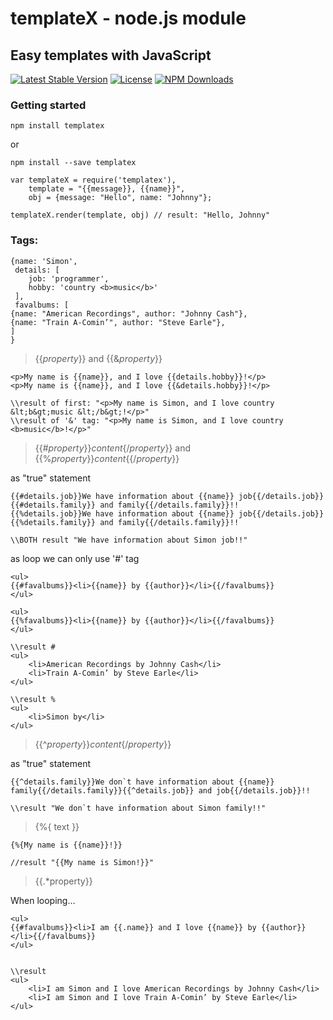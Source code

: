 # templateX - node.js module
## Easy templates with JavaScript

[![Latest Stable Version](https://img.shields.io/npm/v/templatex.svg)](https://www.npmjs.com/package/templatex)
[![License](https://img.shields.io/npm/l/templatex.svg)](https://www.npmjs.com/package/templatex)
[![NPM Downloads](https://img.shields.io/npm/dm/templatex.svg)](https://www.npmjs.com/package/templatex)

### Getting started

```
npm install templatex
```
or

```
npm install --save templatex
```

```
var templateX = require('templatex'),
    template = "{{message}}, {{name}}",
    obj = {message: "Hello", name: "Johnny"};

templateX.render(template, obj) // result: "Hello, Johnny"
```

### Tags:

```
{name: 'Simon',
 details: [
    job: 'programmer',
    hobby: 'country <b>music</b>'
 ],
 favalbums: [
{name: "American Recordings", author: "Johnny Cash"},
{name: "Train A-Comin’", author: "Steve Earle"},
]
}
```

> {{*property*}} and {{&*property*}}

```
<p>My name is {{name}}, and I love {{details.hobby}}!</p>
<p>My name is {{name}}, and I love {{&details.hobby}}!</p>

\\result of first: "<p>My name is Simon, and I love country &lt;b&gt;music &lt;/b&gt;!</p>"
\\result of '&' tag: "<p>My name is Simon, and I love country <b>music</b>!</p>"
```
> {{#*property*}}*content*{/*property*}} and {{%*property*}}*content*{{/*property*}}

as "true" statement
```
{{#details.job}}We have information about {{name}} job{{/details.job}}{{#details.family}} and family{{/details.family}}!!
{{%details.job}}We have information about {{name}} job{{/details.job}}{{%details.family}} and family{{/details.family}}!!

\\BOTH result "We have information about Simon job!!"
```
as loop we can only use '#' tag
```
<ul>
{{#favalbums}}<li>{{name}} by {{author}}</li>{{/favalbums}}
</ul>

<ul>
{{%favalbums}}<li>{{name}} by {{author}}</li>{{/favalbums}}
</ul>

\\result #
<ul>
    <li>American Recordings by Johnny Cash</li>
    <li>Train A-Comin’ by Steve Earle</li>
</ul>

\\result %
<ul>
    <li>Simon by</li>
</ul>
```
> {{^*property*}}*content*{/*property*}}

as "true" statement
```
{{^details.family}}We don`t have information about {{name}} family{{/details.family}}{{^details.job}} and job{{/details.job}}!!

\\result "We don`t have information about Simon family!!"
```
> {%{ text }}

```
{%{My name is {{name}}!}}

//result "{{My name is Simon!}}"
```

> {{.*property}}

When looping...
```
<ul>
{{#favalbums}}<li>I am {{.name}} and I love {{name}} by {{author}}</li>{{/favalbums}}
</ul>


\\result
<ul>
    <li>I am Simon and I love American Recordings by Johnny Cash</li>
    <li>I am Simon and I love Train A-Comin’ by Steve Earle</li>
</ul>
```